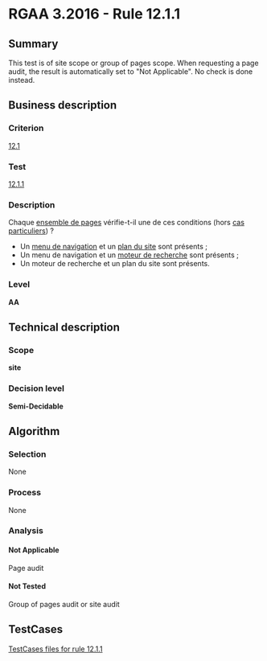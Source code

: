 # RGAA 3.2016 - Rule 12.1.1

## Summary
This test is of site scope or group of pages scope. When requesting a page audit, the result is automatically set to "Not Applicable". No check is done instead.

## Business description

### Criterion
[12.1](http://references.modernisation.gouv.fr/rgaa-accessibilite/2016/criteres.html#crit-12-1)

### Test
[12.1.1](http://references.modernisation.gouv.fr/rgaa-accessibilite/2016/criteres.html#test-12-1-1)

### Description
<div lang="fr">Chaque <a href="http://references.modernisation.gouv.fr/rgaa-accessibilite/2016/glossaire.html#ensemble-de-pages">ensemble de pages</a> v&#xE9;rifie-t-il une de ces conditions (hors <a href="http://references.modernisation.gouv.fr/rgaa-accessibilite/2016/cas-particuliers.html#cp-12-1" title="Cas particuliers pour le crit&#xE8;re 12.1">cas particuliers</a>)&nbsp;? <ul><li>Un <a href="http://references.modernisation.gouv.fr/rgaa-accessibilite/2016/glossaire.html#menu-de-navigation">menu de navigation</a> et un <a href="http://references.modernisation.gouv.fr/rgaa-accessibilite/2016/glossaire.html#page-plan-du-site">plan du site</a> sont pr&#xE9;sents&nbsp;;</li> <li>Un menu de navigation et un <a href="http://references.modernisation.gouv.fr/rgaa-accessibilite/2016/glossaire.html#moteur-de-recherche-interne--un-site-web">moteur de recherche</a> sont pr&#xE9;sents&nbsp;;</li> <li>Un moteur de recherche et un plan du site sont pr&#xE9;sents.</li> </ul></div>

### Level
**AA**

## Technical description

### Scope
**site**

### Decision level
**Semi-Decidable**

## Algorithm

### Selection

None

### Process

None

### Analysis

#### Not Applicable

Page audit 

#### Not Tested

Group of pages audit or site audit




##  TestCases

[TestCases files for rule 12.1.1](https://github.com/Asqatasun/Asqatasun/tree/develop/rules/rules-rgaa3.2016/src/test/resources/testcases/rgaa32016/Rgaa32016Rule120101/)


